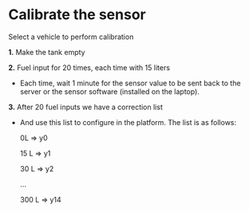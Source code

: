 # Calibrate the sensor

<div id="calib">
</div>

Select a vehicle to perform calibration
  
  **1.** Make the tank empty
  
  **2.** Fuel input for 20 times, each time with 15 liters
     
- Each time, wait 1 minute for the sensor value to be sent back to the server or the sensor software (installed on the laptop).
  
**3.** After 20 fuel inputs we have a correction list
    
- And use this list to configure in the platform.
    The list is as follows:

    0L => y0

    15 L => y1

    30 L => y2

    ...

    300 L => y14
